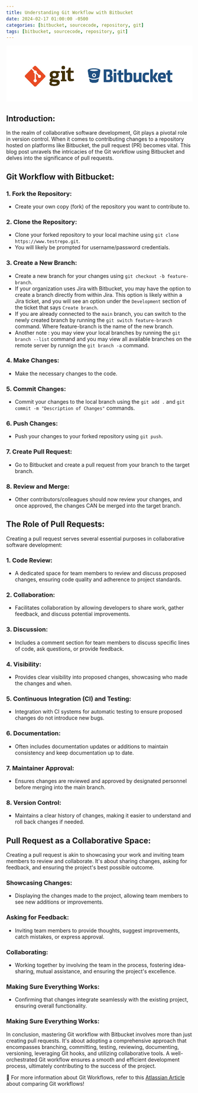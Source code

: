 ```yaml
---
title: Understanding Git Workflow with Bitbucket
date: 2024-02-17 01:00:00 -0500
categories: [bitbucket, sourcecode, repository, git]
tags: [bitbucket, sourcecode, repository, git]
---
```


![Understanding Git Workflow with Bitbucket](/assets/img/posts/2024/understanding_git_bitbucket/understanding_git_bitbucket.jpeg)



## Introduction:

In the realm of collaborative software development, Git plays a pivotal role in version control. When it comes to contributing changes to a repository hosted on platforms like Bitbucket, the pull request (PR) becomes vital. This blog post unravels the intricacies of the Git workflow using Bitbucket and delves into the significance of pull requests.

## Git Workflow with Bitbucket:

### 1. Fork the Repository:
   - Create your own copy (fork) of the repository you want to contribute to.


### 2. Clone the Repository:
   - Clone your forked repository to your local machine using `git clone https://www.testrepo.git`.
   - You will likely be prompted for username/password credentials.

### 3. Create a New Branch:
   - Create a new branch for your changes using `git checkout -b feature-branch`.
   - If your organization uses Jira with Bitbucket, you may have the option to create a branch directly from within Jira. This option is likely within a Jira ticket, and you will see an option under the `Development` section of the ticket that says `Create branch`. 
   - If you are already connected to the `main` branch, you can switch to the newly created branch by running the `git switch feature-branch` command. Where feature-branch is the name of the new branch.
   - Another note : you may view your local branches by running the `git branch --list` command and you may view all available branches on the remote server by runnign the `git branch -a` command.


### 4. Make Changes:
   - Make the necessary changes to the code.

### 5. Commit Changes:
   - Commit your changes to the local branch using the `git add .` and `git commit -m "Description of Changes"` commands.

### 6. Push Changes:
   - Push your changes to your forked repository using `git push`.

### 7. Create Pull Request:
   - Go to Bitbucket and create a pull request from your branch to the target branch.

### 8. Review and Merge:
   - Other contributors/colleagues should now review your changes, and once approved, the changes CAN be merged into the target branch.

## The Role of Pull Requests:

Creating a pull request serves several essential purposes in collaborative software development:

### 1. **Code Review:**
   - A dedicated space for team members to review and discuss proposed changes, ensuring code quality and adherence to project standards.

### 2. **Collaboration:**
   - Facilitates collaboration by allowing developers to share work, gather feedback, and discuss potential improvements.

### 3. **Discussion:**
   - Includes a comment section for team members to discuss specific lines of code, ask questions, or provide feedback.

### 4. **Visibility:**
   - Provides clear visibility into proposed changes, showcasing who made the changes and when.

### 5. **Continuous Integration (CI) and Testing:**
   - Integration with CI systems for automatic testing to ensure proposed changes do not introduce new bugs.

### 6. **Documentation:**
   - Often includes documentation updates or additions to maintain consistency and keep documentation up to date.

### 7. **Maintainer Approval:**
   - Ensures changes are reviewed and approved by designated personnel before merging into the main branch.

### 8. **Version Control:**
   - Maintains a clear history of changes, making it easier to understand and roll back changes if needed.

## Pull Request as a Collaborative Space:

Creating a pull request is akin to showcasing your work and inviting team members to review and collaborate. It's about sharing changes, asking for feedback, and ensuring the project's best possible outcome.

### Showcasing Changes:

- Displaying the changes made to the project, allowing team members to see new additions or improvements.

### Asking for Feedback:

- Inviting team members to provide thoughts, suggest improvements, catch mistakes, or express approval.

### Collaborating:

- Working together by involving the team in the process, fostering idea-sharing, mutual assistance, and ensuring the project's excellence.

### Making Sure Everything Works:

- Confirming that changes integrate seamlessly with the existing project, ensuring overall functionality.


### Making Sure Everything Works:

In conclusion, mastering Git workflow with Bitbucket involves more than just creating pull requests. It's about adopting a comprehensive approach that encompasses branching, committing, testing, reviewing, documenting, versioning, leveraging Git hooks, and utilizing collaborative tools. A well-orchestrated Git workflow ensures a smooth and efficient development process, ultimately contributing to the success of the project.


📝 For more information about Git Workflows, refer to this [Atlassian Article](https://www.atlassian.com/git/tutorials/comparing-workflows) about comparing Git workflows!


